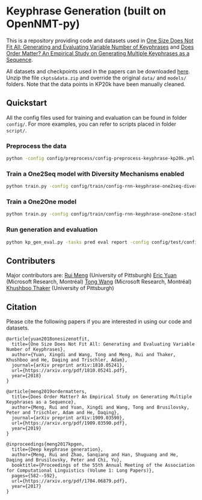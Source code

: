 # Keyphrase Generation (built on OpenNMT-py)

This is a repository providing code and datasets used in [One Size Does Not Fit All: Generating and Evaluating Variable Number of Keyphrases](https://arxiv.org/pdf/1810.05241.pdf) and [Does Order Matter? An Empirical Study on Generating Multiple Keyphrases as a Sequence](https://arxiv.org/pdf/1909.03590.pdf).

All datasets and checkpoints used in the papers can be downloaded [here](https://drive.google.com/open?id=1vK1lezjd1Hvhb4b3KWFwqkZg7YRUMa0s). Unzip the file `ckpts&data.zip` and override the original `data/` and `models/` folders. Note that the data points in KP20k have been manually cleaned.

## Quickstart

All the config files used for training and evaluation can be found in folder `config/`.
For more examples, you can refer to scripts placed in folder `script/`.


### Preprocess the data

```bash
python -config config/preprocess/config-preprocess-keyphrase-kp20k.yml
```

### Train a One2Seq model with Diversity Mechanisms enabled

```bash
python train.py -config config/train/config-rnn-keyphrase-one2seq-diverse.yml
```

### Train a One2One model

```bash
python train.py -config config/train/config-rnn-keyphrase-one2one-stackexchange.yml
```

### Run generation and evaluation 

```bash
python kp_gen_eval.py -tasks pred eval report -config config/test/config-test-keyphrase-one2seq.yml -data_dir data/keyphrase/meng17/ -ckpt_dir models/keyphrase/meng17-one2seq-kp20k-topmodels/ -output_dir output/meng17-one2seq-topbeam-selfterminating/meng17-one2many-beam10-maxlen40/ -testsets duc inspec semeval krapivin nus -gpu -1 --verbose --beam_size 10 --batch_size 32 --max_length 40 --onepass --beam_terminate topbeam --eval_topbeam
```


## Contributers
Major contributors are:
[Rui Meng](https://github.com/memray/) (University of Pittsburgh)
[Eric Yuan](https://github.com/xingdi-eric-yuan) (Microsoft Research, Montréal)
[Tong Wang](https://github.com/wangtong106) (Microsoft Research, Montréal)
[Khushboo Thaker](https://github.com/khushsi) (University of Pittsburgh)


## Citation

Please cite the following papers if you are interested in using our code and datasets.

```
@article{yuan2018onesizenotfit,
  title={One Size Does Not Fit All: Generating and Evaluating Variable Number of Keyphrases},
  author={Yuan, Xingdi and Wang, Tong and Meng, Rui and Thaker, Khushboo and He, Daqing and Trischler, Adam},
  journal={arXiv preprint arXiv:1810.05241},
  url={https://arxiv.org/pdf/1810.05241.pdf},
  year={2018}
}
```
```
@article{meng2019ordermatters,
  title={Does Order Matter? An Empirical Study on Generating Multiple Keyphrases as a Sequence},
  author={Meng, Rui and Yuan, Xingdi and Wang, Tong and Brusilovsky, Peter and Trischler, Adam and He, Daqing},
  journal={arXiv preprint arXiv:1909.03590},
  url={https://arxiv.org/pdf/1909.03590.pdf},
  year={2019}
}
```
```
@inproceedings{meng2017kpgen,
  title={Deep keyphrase generation},
  author={Meng, Rui and Zhao, Sanqiang and Han, Shuguang and He, Daqing and Brusilovsky, Peter and Chi, Yu},
  booktitle={Proceedings of the 55th Annual Meeting of the Association for Computational Linguistics (Volume 1: Long Papers)},
  pages={582--592},
  url={https://arxiv.org/pdf/1704.06879.pdf},
  year={2017}
}
```
